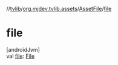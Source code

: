 //[tvlib](../../../index.md)/[org.mjdev.tvlib.assets](../index.md)/[AssetFile](index.md)/[file](file.md)

# file

[androidJvm]\
val [file](file.md): [File](https://developer.android.com/reference/kotlin/java/io/File.html)
